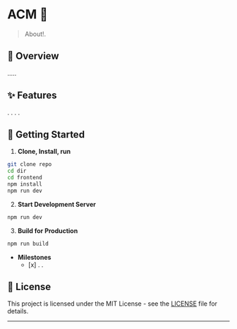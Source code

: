 # ACM 🌊

> About!.

## 🚀 Overview

.....

## ✨ Features
.
.
.
.



## 🚀 Getting Started

1. **Clone, Install, run**
```bash
git clone repo
cd dir
cd frontend
npm install
npm run dev
```

2. **Start Development Server**
```bash
npm run dev
```

3. **Build for Production**
```bash
npm run build
```


- **Milestones**
  - [x] 
.
.


## 📄 License

This project is licensed under the MIT License - see the [LICENSE](LICENSE) file for details.

---